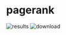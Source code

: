 # pagerank
![results](https://user-images.githubusercontent.com/31520662/188960123-9ecfd9e5-4c11-4a8f-aaa6-6d1c91b7e81b.png)
![download](https://user-images.githubusercontent.com/31520662/188960404-420ca4da-f1a0-476b-af96-e2721f00c49a.png)
